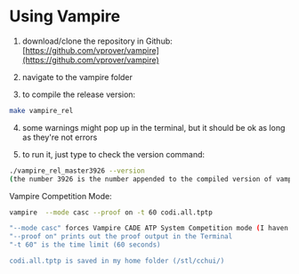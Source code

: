 # Using Vampire

1. download/clone the repository in Github:
[https://github.com/vprover/vampire](https://github.com/vprover/vampire)

2. navigate to the vampire folder

3. to compile the release version:
```bash
make vampire_rel
```
4. some warnings might pop up in the terminal, but it should be ok as long as they're not errors

5. to run it, just type to check the version command:
```bash
./vampire_rel_master3926 --version
(the number 3926 is the number appended to the compiled version of vampire)
```

Vampire Competition Mode:
```bash
vampire  --mode casc --proof on -t 60 codi.all.tptp

"--mode casc" forces Vampire CADE ATP System Competition mode (I haven't tried the other modes)
"--proof on" prints out the proof output in the Terminal
"-t 60" is the time limit (60 seconds)

codi.all.tptp is saved in my home folder (/stl/cchui/)
```